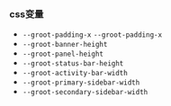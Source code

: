 ### css变量
- `--groot-padding-x` `--groot-padding-x`
- `--groot-banner-height` 
- `--groot-panel-height` 
- `--groot-status-bar-height` 
- `--groot-activity-bar-width`
- `--groot-primary-sidebar-width`
- `--groot-secondary-sidebar-width`